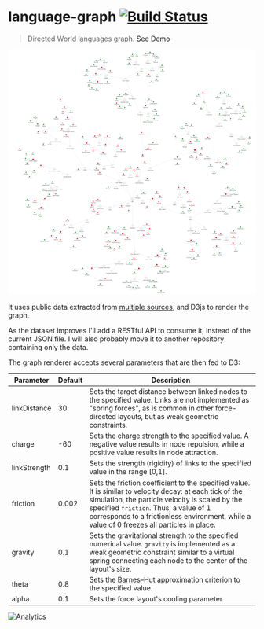 # language-graph [![Build Status](http://img.shields.io/travis/aurbano/language-graph/master.svg?style=flat-square)](https://travis-ci.org/aurbano/language-graph)

> Directed World languages graph. [See Demo](http://urbanoalvarez.es/language-graph)

[![Language Graph](https://raw.githubusercontent.com/aurbano/language-graph/master/data/screenshot.png)](http://urbanoalvarez.es/language-graph)

It uses public data extracted from [multiple sources](https://github.com/aurbano/language-graph/blob/master/data/sources.json), and D3js to render the graph.

As the dataset improves I'll add a RESTful API to consume it, instead of the current JSON file. I will also probably move it to another repository containing only the data.

The graph renderer accepts several parameters that are then fed to D3:

|Parameter|Default|Description|
|---------|-------|-----------|
|linkDistance|30|Sets the target distance between linked nodes to the specified value. Links are not implemented as "spring forces", as is common in other force-directed layouts, but as weak geometric constraints.|
|charge|-60|Sets the charge strength to the specified value. A negative value results in node repulsion, while a positive value results in node attraction.|
|linkStrength|0.1|Sets the strength (rigidity) of links to the specified value in the range [0,1].|
|friction|0.002|Sets the friction coefficient to the specified value. It is similar to velocity decay: at each tick of the simulation, the particle velocity is scaled by the specified `friction`. Thus, a value of 1 corresponds to a frictionless environment, while a value of 0 freezes all particles in place.|
|gravity|0.1|Sets the gravitational strength to the specified numerical value. `gravity` is implemented as a weak geometric constraint similar to a virtual spring connecting each node to the center of the layout's size.|
|theta|0.8|Sets the [Barnes–Hut](http://en.wikipedia.org/wiki/Barnes-Hut_simulation) approximation criterion to the specified value.|
|alpha|0.1|Sets the force layout's cooling parameter|

[![Analytics](https://ga-beacon.appspot.com/UA-3181088-16/language-graph/readme)](https://github.com/aurbano)
